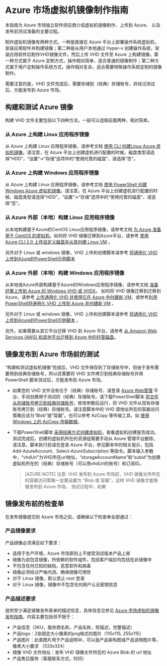 # Azure 市场虚拟机镜像制作指南

本指南为 Azure 市场独立软件供应商介绍虚拟机镜像制作、上传到 Azure、 以及发布前测试准备的主要过程。

制作虚拟机镜像有两种方式。一种是直接在 Azure 平台上部署操作系统虚拟机，安装应用软件并构建镜像；第二种是从用户本地通过 Hyper-v 创建操作系统，安装应用软件后制作VHD镜像文件，然后上传 VHD 文件至 Azure 上构建镜像。第一种方式属于 Azure 定制方式，操作相对简单，适合普通的镜像制作；第二种方式属于用户定制操作系统方式，操作相对复杂，适合需要特殊操作系统定制的镜像制作。

需要注意的是，VHD 文件完成后，需要存储到（经典）存储账号，并经过测试后，方能发布到 Azure 市场。


## 构建和测试 Azure 镜像

构建 VHD 文件主要包括以下四种方法，一般可以选取前面两种，相对简单。

### 从 Azure 上构建 Linux 应用程序镜像
从 Azure 上构建 Linux 应用程序镜像，请参考文档 [使用 CLI 创建Linux Azure 虚拟机镜像](https://docs.azure.cn/zh-cn/virtual-machines/linux/tutorial-custom-images#next-steps)。请注意，在 Azure 平台上创建虚机进行配置的时候，磁盘类型请选择“HDD”，“设置”->“存储”选项中的“使用托管的磁盘”，请选择“否”。

### 从 Azure 上构建 Windows 应用程序镜像
从 Azure 上构建 Linux 应用程序镜像，请参考文档 [使用 PowerShell 创建Windows Azure 虚拟机镜像](https://docs.azure.cn/zh-cn/virtual-machines/windows/tutorial-custom-images)。请注意，在 Azure 平台上创建虚机进行配置的时候，磁盘类型请选择“HDD”，“设置”->“存储”选项中的“使用托管的磁盘”，请选择“否”。


### 从 Azure 外部（本地）构建 Linux 应用程序镜像
从本地构建基于Azure的CentOS Linux应用程序镜像，请参考文档 [为 Azure 准备基于 CentOS 的虚拟机](https://docs.azure.cn/zh-cn/virtual-machines/linux/create-upload-centos)。如何将 VHD 镜像迁移到Azure平台，请参考 [使用 Azure CLI 2.0 上传自定义磁盘并从其创建 Linux VM](https://docs.azure.cn/zh-cn/virtual-machines/linux/sa-upload-vhd) 。

另外对于 Linux 或 windows 镜像，VHD 上传和创建脚本请参考 [将通用化 VHD 上传到Azure的PowerShell示例脚本](https://docs.azure.cn/zh-cn/virtual-machines/scripts/virtual-machines-windows-powershell-upload-generalized-script)
 

### 从 Azure 外部（本地）构建 Windows 应用程序镜像
从本地或Azure外部构建基于Azure的Windows应用程序镜像，请参考文档 [准备好要上传到 Azure 的 Windows VHD 或 VHDX](https://docs.azure.cn/zh-cn/virtual-machines/windows/prepare-for-upload-vhd-image#complete-recommended-configurations)。
如何将 VHD 镜像迁移到迁移到Azure，请参考 [上传通用化 VHD 并使用它在 Azure 中创建新 VM](https://docs.azure.cn/zh-cn/virtual-machines/windows/upload-generalized-managed)，或参考[利用PowerShell将通用化 VHD 上传到 Azure 并创建新 VM](https://docs.azure.cn/zh-cn/virtual-machines/windows/sa-upload-generalized) 。

另外对于 Linux 或 windows 镜像，VHD 上传和创建脚本请参考 [将通用化 VHD 上传到Azure的PowerShell示例脚本](https://docs.azure.cn/zh-cn/virtual-machines/scripts/virtual-machines-windows-powershell-upload-generalized-script) 。

另外，如果需要从其它平台迁移 VHD 到 Azure 平台，请参考 [从 Amazon Web Services (AWS) 和其他平台迁移到 Azure 中的托管磁盘](https://docs.azure.cn/zh-cn/virtual-machines/windows/on-prem-to-azure?toc=%2fvirtual-machines%2flinux%2ftoc.json)。

## 镜像发布到 Azure 市场前的测试

“构建和测试虚拟机镜像”完成后，VHD 文件保存到了存储账号中，但由于发布需要用到经典存储账号，所以还需要将 VHD 文件拷贝到经典存储账号并用 PowerShell 脚本测试后，方能发布到 Azure 市场。

- 如果您的 VHD 文件没有位于（经典）存储账号，请登录 [Azure Web管理](https://portal.azure.cn/) 平台，手动创建用于测试的（经典）存储账号。请下载PowerShell脚本 [将文件从存储账号拷贝到经典存储账号](https://raw.githubusercontent.com/msopentechcn/marketplace-content/master/script/vhdcopy.ps1 "download")，修改参数后运行，将 VHD 文件从现有存储账号拷贝到（经典）存储账号。请注意脚本中的 VHD 源地址所在的容器访问策略应该为“Blob”或“容器”。也可以参考 AzCopy 等传输工具，如 [使用 Windows 上的 AzCopy 传输数据](https://docs.azure.cn/zh-cn/storage/common/storage-use-azcopy)。

- 下载PowerShell脚本 [采用经典方式创建虚拟机](https://raw.githubusercontent.com/msopentechcn/marketplace-content/master/script/createvm-classic.ps1 "download")，查看虚拟机创建是否成功。测试完成后，创建的虚拟机所在的资源组需要手动从 Azure 管理平台删除。请注意，脚本执行前请先登录 Azure 平台，参见脚本中的相关提示，包括 Add-AzureAccount、Select-AzureSubscription 等指令。脚本输入参数中，“vhdUri”为VHD所在url地址，“storageAccountName”和“subid”为创建虚拟机所在的（经典）存储账号（可以用vhdUri的账号）和订阅ID。

	> [AZURE.NOTE] 注意: VHD 发布到 Azure 市场前，VHD 镜像文件所在的容器访问策略一定要设置为 “Blob 或 容器”，这样 VHD 镜像才能够被发布到 Azure 市场。
	> 测试过程中，如果


## 镜像发布前的检查单

在发布镜像提交到 Azure 市场之前，请确保以下检查单全部通过：

### 产品镜像要求

产品镜像必须满足如下要求：

- 适用于生产环境，Azure 市场原则上不接受测试版本产品上架
- 镜像为自包含镜像，所依赖的软件组件，包括客户端应均包括在此镜像中
- 不包含任何已知的缺陷，恶意软件和病毒
- 镜像必须经过严格内测，确保镜像可用性
- 对于 Linux 镜像，默认禁止 root 登录
- 对于 Linux 镜像，镜像中不包含任何用户认证密钥信息

### 产品描述要求

提供至少满足镜像发布表单的描述信息，具体信息见参见 [Azure 市场虚拟机镜像发布指南](~/documentation/article/imagepublishguide/)。内容主要包括但不限于：

- 产品信息（SKU，服务商名称，产品名称，短描述，完整描述）
- 产品logo：2张固定大小像素的png格式的图片（115x115, 255x115）
- 产品图片：此类图片用于产品说明中，可以是产品架构图或产品说明图片等，像素大小要求 （533x324）
- 镜像 VHD 文件地址：发布 VHD 镜像文件所在的 Azure Blob 的 url 地址
- 产品售后服务（客服联系方式，时间）